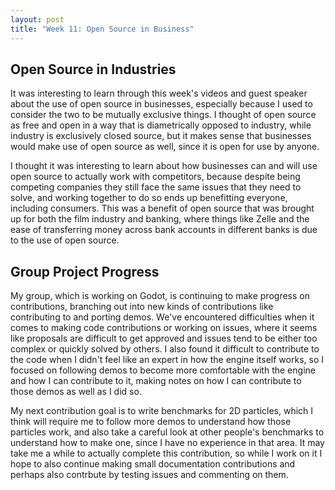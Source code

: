 ```yaml
---
layout: post
title: "Week 11: Open Source in Business"
---
```


## Open Source in Industries

It was interesting to learn through this week's videos and guest speaker about the use of open source in businesses, especially because I used to consider the two to be mutually exclusive things. I thought of open source as free and open in a way that is diametrically opposed to industry, while industry is exclusively closed source, but it makes sense that businesses would make use of open source as well, since it is open for use by anyone. 

<!--more-->

I thought it was interesting to learn about how businesses can and will use open source to actually work with competitors, because despite being competing companies they still face the same issues that they need to solve, and working together to do so ends up benefitting everyone, including consumers. This was a benefit of open source that was brought up for both the film industry and banking, where things like Zelle and the ease of transferring money across bank accounts in different banks is due to the use of open source. 

## Group Project Progress

My group, which is working on Godot, is continuing to make progress on contributions, branching out into new kinds of contributions like contributing to and porting demos. We've encountered difficulties when it comes to making code contributions or working on issues, where it seems like proposals are difficult to get approved and issues tend to be either too complex or quickly solved by others. I also found it difficult to contribute to the code when I didn't feel like an expert in how the engine itself works, so I focused on following demos to become more comfortable with the engine and how I can contribute to it, making notes on how I can contribute to those demos as well as I did so. 

My next contribution goal is to write benchmarks for 2D particles, which I think will require me to follow more demos to understand how those particles work, and also take a careful look at other people's benchmarks to understand how to make one, since I have no experience in that area. It may take me a while to actually complete this contribution, so while I work on it I hope to also continue making small documentation contributions and perhaps also contrbute by testing issues and commenting on them.